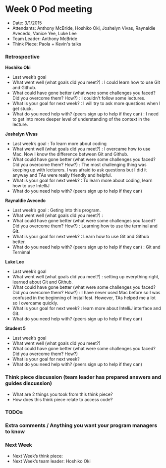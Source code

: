 # Week 0 Pod meeting

* Date: 3/1/2015
* Attendants: Anthony McBride, Hoshiko Oki, Joshelyn Vivas, Raynaldie Avecedo, Vanice Yee, Luke Lee
* Team Leader: Anthony McBride
* Think Piece: Paola + Kevin's talks

### Retrospective

**Hoshiko Oki**

* Last week’s goal
* What went well (what goals did you meet?) : I could learn how to use Git and Github.
* What could have gone better (what were some challenges you faced? Did you overcome them? How?) : I couldn't follow some lectures. 
* What is your goal for next week? : I will try to ask more questions when I get stuck.
* What do you need help with? (peers sign up to help if they can) : I need to get into more deeper level of understanding of the context in the lecture. 

**Joshelyn Vivas**

* Last week’s goal : To learn more about coding
* What went well (what goals did you meet?) : I overcame how to use Mac. Now I know the difference between Git and Github.
* What could have gone better (what were some challenges you faced? Did you overcome them? How?) : The most challenging thing was keeping up with lecturers. I was afraid to ask questions but I did it anyway and TAs were really friendly and helpful.
* What is your goal for next week? : To learn more about coding, learn how to use IntelliJ
* What do you need help with? (peers sign up to help if they can)

**Raynaldie Avecedo**

* Last week’s goal : Geting into this program.
* What went well (what goals did you meet?) : 
* What could have gone better (what were some challenges you faced? Did you overcome them? How?) : Learning how to use the terminal and Git.
* What is your goal for next week? :  Learn how to use Git and Github better.
* What do you need help with? (peers sign up to help if they can) : Git and Ternimal

**Luke Lee**

* Last week’s goal
* What went well (what goals did you meet?) : setting up everything right, learned about Git and Github.
* What could have gone better (what were some challenges you faced? Did you overcome them? How?) : I have never used Mac before so I was confused in the beginning of Installfest. However, TAs helped me a lot so I overcame quickly.
* What is your goal for next week? : learn more about IntelliJ interface and Git.
* What do you need help with? (peers sign up to help if they can)

**Student 5**

* Last week’s goal
* What went well (what goals did you meet?)
* What could have gone better (what were some challenges you faced? Did you overcome them? How?)
* What is your goal for next week?
* What do you need help with? (peers sign up to help if they can)

### Think piece discussion (team leader has prepared answers and guides discussion)

* What are 2 things you took from this think piece?
* How does this think piece relate to access code?

### TODOs

### Extra comments / Anything you want your program managers to know

### Next Week

* Next Week’s think piece:
* Next Week’s team leader: Hoshiko Oki
